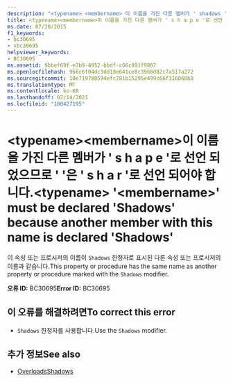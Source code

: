 ```yaml
---
description: "<typename> <membername> 이 이름을 가진 다른 멤버가 ' shadows '로 선언 되었으므로 ' '에 대 한 자세한 정보: ' '을 (를) 선언 해야 합니다."
title: <typename><membername>이 이름을 가진 다른 멤버가 ' s h a p e '로 선언 되었으므로 ' '은 ' s h a r '로 선언 되어야 합니다.
ms.date: 07/20/2015
f1_keywords:
- bc30695
- vbc30695
helpviewer_keywords:
- BC30695
ms.assetid: 9bbef69f-e7b9-4952-bbdf-c66c891f9067
ms.openlocfilehash: 968c6f04dc3dd18e641ce8c3968d82c7a517a272
ms.sourcegitcommit: 10e719780594efc781b15295e499c66f316068b8
ms.translationtype: MT
ms.contentlocale: ko-KR
ms.lasthandoff: 02/14/2021
ms.locfileid: "100427195"
---
```

# <a name="typename-membername-must-be-declared-shadows-because-another-member-with-this-name-is-declared-shadows"></a><span data-ttu-id="d1b51-103">\<typename>\<membername>이 이름을 가진 다른 멤버가 ' s h a p e '로 선언 되었으므로 ' '은 ' s h a r '로 선언 되어야 합니다.</span><span class="sxs-lookup"><span data-stu-id="d1b51-103">\<typename> '\<membername>' must be declared 'Shadows' because another member with this name is declared 'Shadows'</span></span>

<span data-ttu-id="d1b51-104">이 속성 또는 프로시저의 이름이 `Shadows` 한정자로 표시된 다른 속성 또는 프로시저의 이름과 같습니다.</span><span class="sxs-lookup"><span data-stu-id="d1b51-104">This property or procedure has the same name as another property or procedure marked with the `Shadows` modifier.</span></span>  
  
 <span data-ttu-id="d1b51-105">**오류 ID:** BC30695</span><span class="sxs-lookup"><span data-stu-id="d1b51-105">**Error ID:** BC30695</span></span>  
  
## <a name="to-correct-this-error"></a><span data-ttu-id="d1b51-106">이 오류를 해결하려면</span><span class="sxs-lookup"><span data-stu-id="d1b51-106">To correct this error</span></span>  
  
- <span data-ttu-id="d1b51-107">`Shadows` 한정자를 사용합니다.</span><span class="sxs-lookup"><span data-stu-id="d1b51-107">Use the `Shadows` modifier.</span></span>  
  
## <a name="see-also"></a><span data-ttu-id="d1b51-108">추가 정보</span><span class="sxs-lookup"><span data-stu-id="d1b51-108">See also</span></span>

- [<span data-ttu-id="d1b51-109">Overloads</span><span class="sxs-lookup"><span data-stu-id="d1b51-109">Shadows</span></span>](../language-reference/modifiers/shadows.md)

